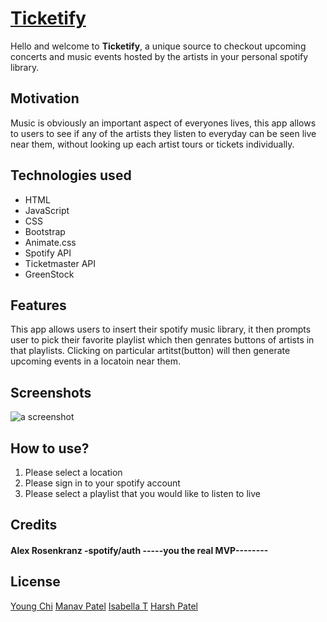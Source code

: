 # [Ticketify](https://harshpaddle.github.io/TriviaGame)
Hello and welcome to **Ticketify**, a unique source to checkout upcoming concerts and music events hosted by the artists in your personal spotify library.

## Motivation
Music is obviously an important aspect of everyones lives, this app allows to users to see if any of the artists they listen to everyday can be seen live near them, without looking up each artist tours or tickets individually.

## Technologies used 
* HTML
* JavaScript
* CSS
* Bootstrap
* Animate.css
* Spotify API
* Ticketmaster API
* GreenStock

## Features
This app allows users to insert their spotify music library, it then prompts user to pick their favorite playlist which then genrates buttons of artists in that playlists. Clicking on particular artitst(button) will then generate upcoming events in a locatoin near them.

## Screenshots
![a screenshot](//)

## How to use?
1. Please select a location
2. Please sign in to your spotify account
3. Please select a playlist that you would like to listen to live

## Credits
#### Alex Rosenkranz -spotify/auth **-----you the real MVP--------**


## License
[Young Chi]()
[Manav Patel]()
[Isabella T]()
[Harsh Patel]()


